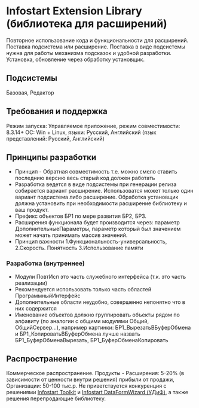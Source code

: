 # Infostart Extension Library (библиотека для расширений)
Повторное использование кода и функциональности для расширений. Поставка подсистема или расширение.
Поставка в виде подсистемы нужна для работы механизма подсказок и удобной разработки. Установка, обновление через обработку установщик.

## Подсистемы
Базовая, Редактор

## Требования и поддержка
Режим запуска: Управляемое приложение, режим совместимости: 8.3.14+
ОС: Win + Linux, языки: Русский, Английский (язык представлений: Русский, Английский)

## Принципы разработки
* Принцип - Обратная совместимость т.е. можно смело ставить последнию версию весь старый код должен работать
* Разработка ведется в виде подсистемы при генерации релиза собирается вариант расширение. Использоватся может только один вариант подсистема либо расширение.
  Обработка установщик должна установить при необходимости расширение библиотеку и ваш продукт.
* Префикс объектов БР1 по мере развития БР2, БР3.
* Расширения функционала будет производится через: параметр ДополнительныеПараметры, параметр который был значением может начать принимать массив значений.
* Принцип важности 1.Функциональность-универсальность, 2.Скорость. Понятность 3.Использование памяти

### Разработка (внутреннее)
* Модули ПовтИсп это часть служебного интерфейса (т.к. это часть реализации)
* Рекомендуется использовать только часть областей ПрограммныйИнтерфейс
* Дополнительные области неудобно, совершенно непонятно что в них содержится
* Именование объектов должно группировать объекты рядом по алфавиту (по аналогии с общими модулями Общий, ОбщийСервер...),
  например картинки: БР1_ВырезатьВБуферОбмена и БР1_КопироватьВБуферОбмена лучше назвать БР1_БуферОбменаВырезать, БР1_БуферОбменаКопировать

## Распространение
Коммерческое распространение. Продукты - Расширения: 5-20% (в зависимости от ценности внутри решения) прибыли от продажи, Организации: 50-100 тыс.р.
Не приветствуется конкуренция с решениями [Infostart Toolkit](https://infostart.ru/marketplace/toolkit/) и [Infostart DataFormWizard (УДиФ)](https://infostart.ru/marketplace/udif/), а также решения перепродающие библиотеку.


